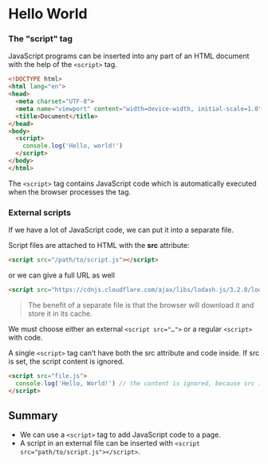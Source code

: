 # Hello World

### The "script" tag
JavaScript programs can be inserted into any part of an HTML document with the help of the ```<script>``` tag.

```html
<!DOCTYPE html>
<html lang="en">
<head>
  <meta charset="UTF-8">
  <meta name="viewport" content="width=device-width, initial-scale=1.0">
  <title>Document</title>
</head>
<body>
  <script>
    console.log('Hello, world!')
  </script>
</body>
</html>
```
The ```<script>``` tag contains JavaScript code which is automatically executed when the browser processes the tag.

### External scripts
If we have a lot of JavaScript code, we can put it into a separate file.

Script files are attached to HTML with the **src** attribute:

```html
<script src="/path/to/script.js"></script>
```
or we can give a full URL as well
```html
<script src="https://cdnjs.cloudflare.com/ajax/libs/lodash.js/3.2.0/lodash.js"></script>
```
> The benefit of a separate file is that the browser will download it and store it in its cache.

We must choose either an external ```<script src="…">``` or a regular ```<script>``` with code.

A single ```<script>``` tag can’t have both the src attribute and code inside. If src is set, the script content is ignored.
```html
<script src="file.js">
  console.log('Hello, World!') // the content is ignored, because src is set
</script>
```

## Summary
- We can use a ```<script>``` tag to add JavaScript code to a page.
- A script in an external file can be inserted with ```<script src="path/to/script.js"></script>```.



